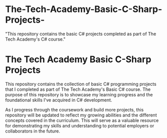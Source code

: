 # The-Tech-Academy-Basic-C-Sharp-Projects-
"This repository contains the basic C# projects completed as part of The Tech Academy's C# course."
# The Tech Academy Basic C-Sharp Projects

This repository contains the collection of basic C# programming projects that I completed as part of The Tech Academy's Basic C# course. The purpose of this repository is to showcase my learning progress and the foundational skills I've acquired in C# development.

As I progress through the coursework and build more projects, this repository will be updated to reflect my growing abilities and the different concepts covered in the curriculum. This will serve as a valuable resource for demonstrating my skills and understanding to potential employers or collaborators in the future.

